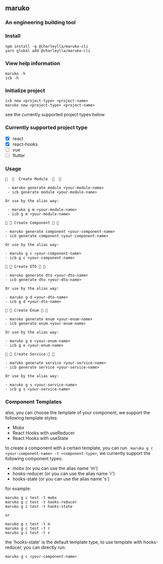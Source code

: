 ## maruko
### An engineering building tool

### Install
```
npm install -g @charleylla/maruko-cli
yarn global add @charleylla/maruko-cli
```

### View help information
```
maruko -h
icb -h
```

### Initialize project
```
icb new <project-type> <project-name>
maruko new <project-type> <project-name>
```

see the currently supported project types below

### Currently supported project type

- [x] react
- [x] react-hooks
- [ ] vue
- [ ] flutter

### Usage
```
🍉  🍉  Create Module  🍉  🍉

 - maruko generate module <your-module-name>
 - icb generate module <your-module-name>

Or use by the alias way:

 - maruko g m <your-module-name>
 - icb g m <your-module-name>

🍌 🍌 Create Component 🍌 🍌     
       
- maruko generate component <your-component-name>
- icb generate component <your-component-name>

Or use by the alias way:
   
- maruko g c <your-component-name>
- icb g c <your-component-name>

🍎 🍎 Create DTO 🍎 🍎

- maruko generate dto <your-dto-name>
- icb generate dto <your-dto-name>

Or use by the alias way:

- maruko g d <your-dto-name>
- icb g d <your-dto-name>

🍐 🍐 Create Enum 🍐 🍐  

- maruko generate enum <your-enum-name>
- icb generate enum <your-enum-name>

Or use by the alias way:

- maruko g e <your-enum-name>
- icb g e <your-enum-name>

🍇 🍇 Create Service 🍇 🍇

- maruko generate service <your-service-name>
- icb generate service <your-service-name>

Or use by the alias way:

- maruko g s <your-service-name>
- icb g s <your-service-name>
```

### Component Templates

alse, you can choose the template of your component, we support the following template styles:

- Mobx
- React Hooks with useReducer
- React Hooks with useState

to create a component with a certain template, you can run ``` maruko g c <your-component-name> -t <component-type>```, we currently support the following component types:

- mobx (or you can use the alias name 'm')
- hooks-reducer (or you can use the alias name 'r')
- hooks-state (or you can use the alias name 's')

for example:

```
maruko g c test -t mobx
maruko g c test -t hooks-reducer
maruko g c test -t hooks-state

or 

maruko g c test -t m
maruko g c test -t r
maruko g c test -t s
```

the 'hooks-state' is the default template type, to use template with hooks-reducer, you can directly run:
```
maruko g c <your-component-name>
```